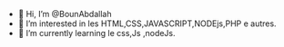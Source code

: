 - 👋 Hi, I’m @BounAbdallah
- 👀 I’m interested in les HTML,CSS,JAVASCRIPT,NODEjs,PHP e autres.
- 🌱 I’m currently learning le  css,Js ,nodeJs.

<!---
BounAbdallah/BounAbdallah is a ✨ special ✨ repository because its `README.md` (this file) appears on your GitHub profile.
You can click the Preview link to take a look at your changes.
--->

